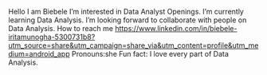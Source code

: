  Hello
I am Biebele
I’m interested in Data Analyst Openings.
I’m currently learning Data Analysis.
I’m looking forward to collaborate with people on Data Analysis. 
How to reach me https://www.linkedin.com/in/biebele-iritamunogha-5300731b8?utm_source=share&utm_campaign=share_via&utm_content=profile&utm_medium=android_app
 Pronouns:she
 Fun fact: I love every part of Data Analysis.

<!---
Biebele/Biebele is a ✨ special ✨ repository because its `README.md` (this file) appears on your GitHub profile.
You can click the Preview link to take a look at your changes.
--->
